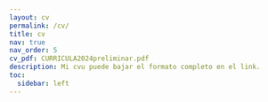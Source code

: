 ```yaml
---
layout: cv
permalink: /cv/
title: cv
nav: true
nav_order: 5
cv_pdf: CURRICULA2024preliminar.pdf
description: Mi cvu puede bajar el formato completo en el link.
toc:
  sidebar: left
---
```


